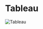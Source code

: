 # Tableau

![Tableau](https://github.com/Chiarmaka/Tableau/assets/27954942/51dac540-94b7-4583-a1d9-7f378710ce02)
